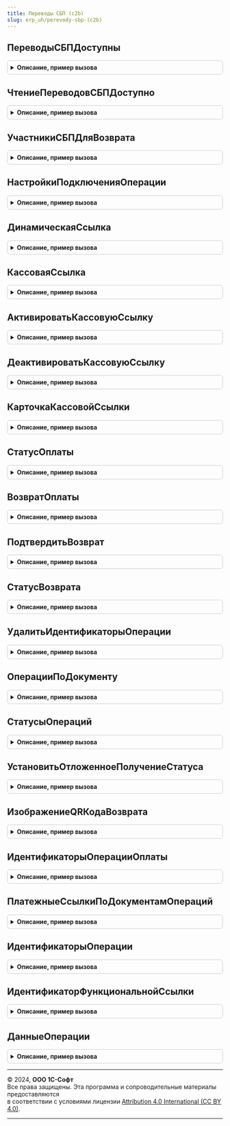 ```yaml
---
title: Переводы СБП (c2b)
slug: erp_uh/perevody-sbp-(c2b)
---
```



## ПереводыСБПДоступны
<details style="margin: 1em 0; padding: 0.5em; border: 1px solid #ccc; border-radius: 6px;">

<summary style="font-weight: bold; cursor: pointer;">Описание, пример вызова</summary>

```bsl

// Определяет доступность использования функциональности выполнения операций
// на основании прав доступа пользователя.
//
// Возвращаемое значение:
//  Булево - если Истина, оплата в Системе быстрых платежей доступна.
//
Функция ПереводыСБПДоступны() Экспорт
```

Пример вызова
```bsl
Результат = ПереводыСБПc2b.ПереводыСБПДоступны() 
```
</details>

## ЧтениеПереводовСБПДоступно
<details style="margin: 1em 0; padding: 0.5em; border: 1px solid #ccc; border-radius: 6px;">

<summary style="font-weight: bold; cursor: pointer;">Описание, пример вызова</summary>

```bsl

// Определяет доступность использования функциональности чтения операций
// в на основании прав доступа пользователя.
//
// Возвращаемое значение:
//  Булево - если Истина, чтение операций доступно.
//
Функция ЧтениеПереводовСБПДоступно() Экспорт
```

Пример вызова
```bsl
Результат = ПереводыСБПc2b.ЧтениеПереводовСБПДоступно() 
```
</details>

## УчастникиСБПДляВозврата
<details style="margin: 1em 0; padding: 0.5em; border: 1px solid #ccc; border-radius: 6px;">

<summary style="font-weight: bold; cursor: pointer;">Описание, пример вызова</summary>

```bsl

// Получает список участников, в которые возможно вернуть денежные средства
// в рамках оплаты. Метод следует вызывать только в том случае, если
// УчастникСБПВозврата имеет значение Истина,
// см. СистемаБыстрыхПлатежей.НастройкиПодключения.
//
// Возвращаемое значение:
//  Соответствие - идентификатор и наименование участника СБП:
//    *Ключ - Строка - идентификатор участника СБП, который необходимо
//            передать в метод д ПереводыСБПc2b.ВозвратОплаты
//            при выполнении возврата;
//    *Значение - Строка - наименование участника СБП для отображения в пользовательских
//                интерфейсах.
//
Функция УчастникиСБПДляВозврата() Экспорт
```

Пример вызова
```bsl
Результат = ПереводыСБПc2b.УчастникиСБПДляВозврата() 
```
</details>

## НастройкиПодключенияОперации
<details style="margin: 1em 0; padding: 0.5em; border: 1px solid #ccc; border-radius: 6px;">

<summary style="font-weight: bold; cursor: pointer;">Описание, пример вызова</summary>

```bsl

// Определяет настройки подключения к СБП, по которым были выполнена операция в платежных системах.
// Метод следует использовать для отложенного получения статуса выполнения операции.
//
// Параметры:
//  ДокументОперации - ОпределяемыйТип.ДокументОперацииСБП - документ оплаты или возврата,
//   по которому были выполнены операции в платежных системах;
//
// Возвращаемое значение:
//  Массив из СправочникСсылка.НастройкиПодключенияКСистемеБыстрыхПлатежей -
//    настройки подключения, по которым были выполнены операции документа.
//
Функция НастройкиПодключенияОперации(ДокументОперации) Экспорт
```

Пример вызова
```bsl
Результат = ПереводыСБПc2b.НастройкиПодключенияОперации(ДокументОперации) 
```
</details>

## ДинамическаяСсылка
<details style="margin: 1em 0; padding: 0.5em; border: 1px solid #ccc; border-radius: 6px;">

<summary style="font-weight: bold; cursor: pointer;">Описание, пример вызова</summary>

```bsl

// Создает новый заказ на оплату и получает
// идентификатор оплаты для формирования QR-кода.
//
// Параметры:
//  ДокументОперации - ОпределяемыйТип.ДокументОперацииСБП - документ, который отражает
//    оплату в информационной базе;
//  НастройкаПодключения - СправочникСсылка.НастройкиПодключенияКСистемеБыстрыхПлатежей -
//    настройка выполнения операции.
//  ДополнительныеПараметры - Структура, Неопределено - дополнительные настройки формирования
//    заказа на оплату.
//
// Возвращаемое значение:
//  Структура - результат создания динамической ссылки в Системе быстрых платежей:
//    * ПлатежнаяСсылка - Строка - идентификатор, по которому выполняется оплата;
//    * СуммаОплаты - Число - сумма оплаты, на которую была сформирована ссылка;
//    * КодОшибки - Строка - строковый код возникшей ошибки, который
//      может быть обработан вызывающим методом:
//        - <Пустая строка> - создание нового заказа выполнено успешно;
//        - "НеверныйФорматЗапроса" - передан некорректный запрос или настройка подключения;
//        - "УжеОплачен" - документ уже оплачен;
//        - "НеверныйЛогинИлиПароль" - неверный логин или пароль или параметры
//          подключения к участнику СБП;
//        - "ТребуетсяОплата" - требуется оплата сервиса;
//        - "ОтсутствуетДоступКСервису" - у пользователя нет доступа к сервису;
//        - "ПревышеноКоличествоПопыток" - превышено количество попыток
//          обращения к сервису с некорректным логином и паролем;
//        - "ОшибкаПодключения" - ошибка при подключении к сервису;
//        - "ОшибкаСервиса" - внутренняя ошибка сервиса;
//        - "НеизвестнаяОшибка" - при получении информации возникла
//          неизвестная (не обрабатываемая) ошибка;
//        - "СервисВременноНеДоступен" - на сервере ведутся регламентные работы;
//        - "ИнтеграцияНеИспользуется" - использование отключено в настройках;
//    * СообщениеОбОшибке  - Строка, ФорматированнаяСтрока - сообщение об ошибке для пользователя;
//    * ИнформацияОбОшибке - Строка, ФорматированнаяСтрока - сообщение об ошибке для администратора.
//
Функция ДинамическаяСсылка( Экспорт
```

Пример вызова
```bsl
Результат = ПереводыСБПc2b.ДинамическаяСсылка();
```
</details>

## КассоваяСсылка
<details style="margin: 1em 0; padding: 0.5em; border: 1px solid #ccc; border-radius: 6px;">

<summary style="font-weight: bold; cursor: pointer;">Описание, пример вызова</summary>

```bsl

// Регистрирует новую кассовую ссылку и получает
// идентификатор оплаты для формирования QR-кода.
//
// Параметры:
//  НастройкаПодключения - СправочникСсылка.НастройкиПодключенияКСистемеБыстрыхПлатежей -
//    настройка выполнения оплаты.
//
// Возвращаемое значение:
//  Структура - результат создания кассовый ссылки в Системе быстрых платежей:
//    * КассоваяСсылка - Строка - ссылка, по которой будет выполнятся оплата;
//    * ИдентификаторОплаты - Строка - идентификатор зарегистрированной ссылки;
//    * КодОшибки - Строка - строковый код возникшей ошибки, который
//      может быть обработан вызывающим методом:
//        - <Пустая строка> - создание новой ссылки выполнено успешно;
//        - "НеверныйФорматЗапроса" - передан некорректный запрос или настройка подключения;
//        - "НеверныйЛогинИлиПароль" - неверный логин или пароль или параметры
//          подключения к Системе быстрых платежей;
//        - "ТребуетсяОплата" - требуется оплата сервиса;
//        - "ОтсутствуетДоступКСервису" - у пользователя нет доступа к сервису;
//        - "ПревышеноКоличествоПопыток" - превышено количество попыток
//          обращения к сервису с некорректным логином и паролем;
//        - "ОшибкаПодключения" - ошибка при подключении к сервису;
//        - "ОшибкаСервиса" - внутренняя ошибка сервиса;
//        - "НеизвестнаяОшибка" - при получении информации возникла
//          неизвестная (не обрабатываемая) ошибка;
//        - "СервисВременноНеДоступен" - на сервере ведутся регламентные работы;
//        - "ИнтеграцияНеИспользуется" - использование отключено в настройках;
//    * СообщениеОбОшибке  - Строка, ФорматированнаяСтрока - сообщение об ошибке для пользователя;
//    * ИнформацияОбОшибке - Строка, ФорматированнаяСтрока - сообщение об ошибке для администратора.
//
Функция КассоваяСсылка(НастройкаПодключения) Экспорт
```

Пример вызова
```bsl
Результат = ПереводыСБПc2b.КассоваяСсылка(НастройкаПодключения) 
```
</details>

## АктивироватьКассовуюСсылку
<details style="margin: 1em 0; padding: 0.5em; border: 1px solid #ccc; border-radius: 6px;">

<summary style="font-weight: bold; cursor: pointer;">Описание, пример вызова</summary>

```bsl

// Создает новый заказ на оплату для ранее созданной кассовой ссылки.
//
// Параметры:
//  ДокументОперации - ОпределяемыйТип.ДокументОперацииСБП - документ, который отражает
//    оплату в информационной базе;
//  ДанныеСсылки - Структура - данные кассовой ссылки:
//    * КассоваяСсылка - Строка - ссылка, по которой будет выполнятся оплата;
//    * ИдентификаторОплаты - Строка - идентификатор зарегистрированной ссылки;
//  НастройкаПодключения - СправочникСсылка.НастройкиПодключенияКСистемеБыстрыхПлатежей -
//    настройка выполнения оплаты;
//  ДополнительныеПараметры - Структура, Неопределено - дополнительные настройки формирования
//    заказа на оплату.
//
// Возвращаемое значение:
//  Структура - результат создания активации кассовой ссылки в Системе быстрых платежей:
//    * КодОшибки - Строка - строковый код возникшей ошибки, который
//      может быть обработан вызывающим методом:
//        - <Пустая строка> - создание нового заказа выполнено успешно;
//        - "НеверныйФорматЗапроса" - передан некорректный запрос или настройка подключения;
//        - "УжеОплачен" - документ уже оплачен;
//        - "НеверныйЛогинИлиПароль" - неверный логин или пароль или параметры
//          подключения к Системе быстрых платежей;
//        - "ТребуетсяОплата" - требуется оплата сервиса;
//        - "ОтсутствуетДоступКСервису" - у пользователя нет доступа к сервису;
//        - "ПревышеноКоличествоПопыток" - превышено количество попыток
//          обращения к сервису с некорректным логином и паролем;
//        - "ОшибкаПодключения" - ошибка при подключении к сервису;
//        - "ОшибкаСервиса" - внутренняя ошибка сервиса;
//        - "НеизвестнаяОшибка" - при получении информации возникла
//          неизвестная (не обрабатываемая) ошибка;
//        - "СервисВременноНеДоступен" - на сервере ведутся регламентные работы;
//        - "ИнтеграцияНеИспользуется" - использование отключено в настройках;
//    * СообщениеОбОшибке  - Строка, ФорматированнаяСтрока - сообщение об ошибке для пользователя;
//    * ИнформацияОбОшибке - Строка, ФорматированнаяСтрока - сообщение об ошибке для администратора.
//
Функция АктивироватьКассовуюСсылку( Экспорт
```

Пример вызова
```bsl
Результат = ПереводыСБПc2b.АктивироватьКассовуюСсылку();
```
</details>

## ДеактивироватьКассовуюСсылку
<details style="margin: 1em 0; padding: 0.5em; border: 1px solid #ccc; border-radius: 6px;">

<summary style="font-weight: bold; cursor: pointer;">Описание, пример вызова</summary>

```bsl

// Удаляет активный заказ для кассовой ссылки в Системе быстрых платежей.
//
// Параметры:
//  ДанныеСсылки - Структура - данные кассовой ссылки:
//    * КассоваяСсылка - Строка - ссылка, по которой будет выполнятся оплата;
//    * ИдентификаторОплаты - Строка - идентификатор зарегистрированной ссылки;
//  НастройкаПодключения - СправочникСсылка.НастройкиПодключенияКСистемеБыстрыхПлатежей -
//    настройка выполнения оплаты.
//
// Возвращаемое значение:
//  Структура - результат создания заказа на оплату в Системе быстрых платежей:
//    * КодОшибки - Строка - строковый код возникшей ошибки, который
//      может быть обработан вызывающим методом:
//        - <Пустая строка> - создание нового заказа выполнено успешно;
//        - "НеверныйФорматЗапроса" - передан некорректный запрос или настройка подключения;
//        - "НеверныйЛогинИлиПароль" - неверный логин или пароль или параметры
//          подключения к Системе быстрых платежей;
//        - "ТребуетсяОплата" - требуется оплата сервиса;
//        - "ОтсутствуетДоступКСервису" - у пользователя нет доступа к сервису;
//        - "ПревышеноКоличествоПопыток" - превышено количество попыток
//          обращения к сервису с некорректным логином и паролем;
//        - "ОшибкаПодключения" - ошибка при подключении к сервису;
//        - "ОшибкаСервиса" - внутренняя ошибка сервиса;
//        - "НеизвестнаяОшибка" - при получении информации возникла
//          неизвестная (не обрабатываемая) ошибка;
//        - "СервисВременноНеДоступен" - на сервере ведутся регламентные работы;
//        - "ИнтеграцияНеИспользуется" - использование отключено в настройках;
//    * СообщениеОбОшибке  - Строка, ФорматированнаяСтрока - сообщение об ошибке для пользователя;
//    * ИнформацияОбОшибке - Строка, ФорматированнаяСтрока - сообщение об ошибке для администратора.
//
Функция ДеактивироватьКассовуюСсылку( Экспорт
```

Пример вызова
```bsl
Результат = ПереводыСБПc2b.ДеактивироватьКассовуюСсылку();
```
</details>

## КарточкаКассовойСсылки
<details style="margin: 1em 0; padding: 0.5em; border: 1px solid #ccc; border-radius: 6px;">

<summary style="font-weight: bold; cursor: pointer;">Описание, пример вызова</summary>

```bsl

// Формирует табличный документ с данными кассовой ссылки.
//
// Параметры:
//  ДанныеСсылки - Структура - данные кассовой ссылки:
//    * КассоваяСсылка - Строка - ссылка, по которой будет выполнятся оплата;
//    * ИдентификаторОплаты - Строка - идентификатор зарегистрированной ссылки;
//  ПараметрыПечати - Структура - настройки печати:
//    * ТипПечати - Число - формат печати;
//        Допустимые значения :
//          "1" - для кассовой ссылки будет сформирован макет формата А5 широкий;
//          "2" - для кассовой ссылки будет сформирован макет формата А5 только логотипы;
//          "3" - для кассовой ссылки будет сформирован макет формата А5 узкий;
//          "4" - для кассовой ссылки будет сформирован макет формата А5 узкий горизонтальный;
//          "5" - для кассовой ссылки будет сформирован макет формата А6 квадратный;
//          "6" - для кассовой ссылки будет сформирован макет формата А6 круглый.
//
// Возвращаемое значение:
//  ТабличныйДокумент - подготовленный для печати документ.
//
Функция КарточкаКассовойСсылки( Экспорт
```

Пример вызова
```bsl
Результат = ПереводыСБПc2b.КарточкаКассовойСсылки();
```
</details>

## СтатусОплаты
<details style="margin: 1em 0; padding: 0.5em; border: 1px solid #ccc; border-radius: 6px;">

<summary style="font-weight: bold; cursor: pointer;">Описание, пример вызова</summary>

```bsl

// Выполняет проверку статуса оплаты в Системе быстрых платежей по ранее
// сформированному идентификатору оплаты (QR-коду).
//
// Параметры:
//  ДокументОперации - ОпределяемыйТип.ДокументОперацииСБП - документ, который отражает
//    продажу в информационной базе;
//  НастройкаПодключения - СправочникСсылка.НастройкиПодключенияКСистемеБыстрыхПлатежей -
//    настройка выполнения операции.
//  ДлительныйВызов - Булево - если Истина, получение статуса оплаты будет выполнятся
//   в цикле. Длительность выполнения операции определяется на основании
//   данных константы ДлительностьОперацииСистемыБыстрыхПлатежей.
//
// Возвращаемое значение:
//  Структура - результат создания заказа на оплату в Системе быстрых платежей:
//    * СтатусОперации - Строка - текущее состояние операции оплаты. Для проверки статуса
//      операции, необходимо функции программного интерфейса общего модуля
//      СистемаБыстрыхПлатежейКлиентСервер. Возможные значения:
//        - "Выполняется" - подтверждение оплаты не получено;
//        - "Отменена" - оплата по ранее сформированному QR-коду невозможна;
//        - "Выполнена" - участник СБП подтвердил оплату;
//        - "Ошибка" - не удалось выполнить проверку оплаты из-за ошибки;
//    * ПараметрыОперации - Структура - дополнительные данные по оплате:
//        ** ДатаОперации - Дата - фактическая дата оплаты в UTC;
//        ** СуммаОперации - Число - фактическая суммы оплаты по документу;
//        ** ИдентификаторОперации - Строка - идентификатор выполненной операции;
//        ** ИдентификаторОплаты - Строка - идентификатор оплаты;
//    * КодОшибки - Строка - строковый код возникшей ошибки, который
//      может быть обработан вызывающим методом:
//        - <Пустая строка> - оплата успешно проведена;
//        - "НеверныйФорматЗапроса" - передан некорректный запрос или настройка подключения;
//        - "НеверныйЛогинИлиПароль" - неверный логин или пароль или параметры
//          подключения к Системе быстрых платежей;
//        - "ТребуетсяОплата" - требуется оплата сервиса;
//        - "ОтсутствуетДоступКСервису" - у пользователя нет доступа к сервису;
//        - "ПревышеноКоличествоПопыток" - превышено количество попыток
//        обращения к сервису с некорректным логином и паролем;
//        - "ОшибкаПодключения" - ошибка при подключении к сервису;
//        - "ОшибкаСервиса" - внутренняя ошибка сервиса;
//        - "НеизвестнаяОшибка" - при получении информации возникла
//          неизвестная (не обрабатываемая) ошибка;
//        - "СервисВременноНеДоступен" - на сервере ведутся регламентные работы;
//        - "ИнтеграцияНеИспользуется" - использование отключено в настройках;
//    * СообщениеОбОшибке  - Строка, ФорматированнаяСтрока - сообщение об ошибке для пользователя;
//    * ИнформацияОбОшибке - Строка, ФорматированнаяСтрока - сообщение об ошибке для администратора.
//
Функция СтатусОплаты( Экспорт
```

Пример вызова
```bsl
Результат = ПереводыСБПc2b.СтатусОплаты();
```
</details>

## ВозвратОплаты
<details style="margin: 1em 0; padding: 0.5em; border: 1px solid #ccc; border-radius: 6px;">

<summary style="font-weight: bold; cursor: pointer;">Описание, пример вызова</summary>

```bsl

// Выполняет возврат оплаты покупателю по ранее созданному заказу на оплату.
//
// Параметры:
//  ДокументВозврата - ОпределяемыйТип.ДокументОперацииСБП -  документ, который отражает
//    операцию возврата в информационной базе;
//  ОбъектОплаты - ОпределяемыйТип.ДокументОперацииСБП, Строка - документ продажи или идентификатор документа
//    оплаты в Системе быстрых платежей. Идентификатор оплаты может передаваться, если в информационной
//    базе отсутствует исходный документ оплаты. Для генерации QR-кода идентификатора оплаты,
//    необходимо использовать функцию  ПереводыСБПc2b.ИдентификаторыОперацииОплаты;
//  НастройкаПодключения - СправочникСсылка.НастройкиПодключенияКСистемеБыстрыхПлатежей -
//    настройка выполнения операции.;
//  УчастникСБП - Строка, Неопределено - идентификатор участника для определения
//    расчетного счета возврата. Параметр следует передавать только в том случае,
//    если УчастникСБПВозврата имеет значение Истина, см. СистемаБыстрыхПлатежей.НастройкиПодключения;
//  ДополнительныеПараметры - Структура, Неопределено - дополнительные настройки формирования
//    заказа на возврат.
//
// Возвращаемое значение:
//  Структура - результат создания заказа на возврат в Системе быстрых платежей:
//    * СтатусОперации - Строка - Для проверки статуса
//      операции, необходимо функции программного интерфейса общего модуля
//      СистемаБыстрыхПлатежейКлиентСервер. Возможные значения:
//        - "Выполняется" - подтверждение возврата не получено. Для проверки
//          состояния возврата необходимо вызвать функцию ПереводыСБПc2b.СтатусВозврата;
//        - "ТребуетсяПодтверждение" - для завершения возврата необходимо проверить
//          реквизиты физического лица см. свойство Подтверждение и отправить запрос
//          с подтверждением в платежную систему
//          см. ПереводыСБПc2b.ПодтвердитьВозврат.
//          запрос на подтверждение необходимо отправить в течение 3-х минут после создания заказа
//          на возврат. По истечению 3-х минут заказ будет отменен автоматически;
//        - "Выполнена" - участник СБП подтвердил выполнение возврата;
//        - "Ошибка" - не удалось выполнить проверку оплаты из-за ошибки, необходимо
//          проанализировать код ошибки;
//    * ПараметрыОперации - Структура - дополнительные данные по оплате:
//        ** ДатаОперации - Дата - фактическая дата оплаты в UTC;
//        ** СуммаОперации - Число - фактическая суммы возврата по документу;
//        ** ИдентификаторОперации - Строка - идентификатор выполненной операции;
//        ** ИдентификаторОплаты - Строка - идентификатор оплаты;
//    * Подтверждение - Структура, Неопределено - данные для подтверждения возврата в Системе быстрых платежей:
//        ** ФИО - Строка - маскированное ФИО физического лица на расчетный счет, которого
//           переводятся денежные средства;
//        ** НомерСчета, Неопределено - Строка - маскированный номер счета, на который будут переведены денежные средства;
//        ** НомерТелефона, Неопределено - Строка - маскированный номер телефона, к которому привязан
//           расчетный счет в Системе быстрых платежей получателе платежа;
//    * КодОшибки - Строка - строковый код возникшей ошибки, который
//      может быть обработан вызывающим методом:
//        - <Пустая строка> - создание нового заказа выполнено успешно;
//        - "НеверныйФорматЗапроса" - передан некорректный запрос или настройка подключения;
//        - "НеверныйЛогинИлиПароль" - неверный логин или пароль или параметры
//          подключения к Системе быстрых платежей;
//        - "ВозвратУжеВыполнен" - возврат по документу продажи уже выполнен или сумма возврата
//          превышает предельно допустимую;
//        - "ТребуетсяОплата" - требуется оплата сервиса;
//        - "ОтсутствуетДоступКСервису" - у пользователя нет доступа к сервису;
//        - "ПревышеноКоличествоПопыток" - превышено количество попыток
//          обращения к сервису с некорректным логином и паролем;
//        - "ОшибкаПодключения" - ошибка при подключении к сервису;
//        - "ОшибкаСервиса" - внутренняя ошибка сервиса;
//        - "НеизвестнаяОшибка" - при получении информации возникла
//          неизвестная (не обрабатываемая) ошибка;
//        - "СервисВременноНеДоступен" - на сервере ведутся регламентные работы;
//        - "ИнтеграцияНеИспользуется" - использование отключено в настройках;
//    * СообщениеОбОшибке  - Строка, ФорматированнаяСтрока - сообщение об ошибке для пользователя;
//    * ИнформацияОбОшибке - Строка, ФорматированнаяСтрока - сообщение об ошибке для администратора;
//
Функция ВозвратОплаты( Экспорт
```

Пример вызова
```bsl
Результат = ПереводыСБПc2b.ВозвратОплаты();
```
</details>

## ПодтвердитьВозврат
<details style="margin: 1em 0; padding: 0.5em; border: 1px solid #ccc; border-radius: 6px;">

<summary style="font-weight: bold; cursor: pointer;">Описание, пример вызова</summary>

```bsl

// Выполняет отправку запроса на подтверждение возврата оплаты в платежную систему
// по ранее сформированной оплате.
//
// Параметры:
//  ДокументВозврата - ОпределяемыйТип.ДокументОперацииСБП -  документ, который отражает
//    операцию возврата в информационной базе;
//  НастройкаПодключения - СправочникСсылка.НастройкиПодключенияКСистемеБыстрыхПлатежей -
//    настройка выполнения операции.
//
// Возвращаемое значение:
//  Структура - результат подтверждения возврата в Системе быстрых платежей:
//    * СтатусОперации - Строка - текущее состояние операции возврата. Для проверки статуса
//      операции, необходимо функции программного интерфейса общего модуля
//      СистемаБыстрыхПлатежейКлиентСервер. Возможные значения:
//        - "Выполняется" - подтверждение возврата не получено;
//        - "Отменена" - оплата по ранее сформированному QR-коду невозможна;
//        - "Выполнена" - участник СБП подтвердил оплату;
//        - "Ошибка" - не удалось выполнить проверку оплаты из-за ошибки.
//    * ПараметрыОперации - Структура - дополнительные данные по оплате:
//        ** ДатаОперации - Дата - фактическая дата оплаты в UTC;
//        ** СуммаОперации - Число - фактическая суммы возврата по документу;
//        ** ИдентификаторОперации - Строка - идентификатор выполненной операции;
//    * КодОшибки - Строка - строковый код возникшей ошибки, который
//      может быть обработан вызывающим методом:
//        - <Пустая строка> - создание нового заказа выполнено успешно;
//        - "НеверныйФорматЗапроса" - передан некорректный запрос или настройка подключения;
//        - "НеверныйЛогинИлиПароль" - неверный логин или пароль или параметры
//          подключения к Системе быстрых платежей;
//        - "ВозвратУжеВыполнен" - возврат по документу продажи уже выполнен или сумма возврата
//          превышает предельно допустимую;
//        - "ТребуетсяОплата" - требуется оплата сервиса;
//        - "ОтсутствуетДоступКСервису" - у пользователя нет доступа к сервису;
//        - "ПревышеноКоличествоПопыток" - превышено количество попыток
//          обращения к сервису с некорректным логином и паролем;
//        - "ОшибкаПодключения" - ошибка при подключении к сервису;
//        - "ОшибкаСервиса" - внутренняя ошибка сервиса;
//        - "НеизвестнаяОшибка" - при получении информации возникла
//          неизвестная (не обрабатываемая) ошибка;
//        - "СервисВременноНеДоступен" - на сервере ведутся регламентные работы;
//        - "ИнтеграцияНеИспользуется" - использование отключено в настройках;
//    * СообщениеОбОшибке  - Строка, ФорматированнаяСтрока - сообщение об ошибке для пользователя;
//    * ИнформацияОбОшибке - Строка, ФорматированнаяСтрока - сообщение об ошибке для администратора.
//
Функция ПодтвердитьВозврат(ДокументВозврата, НастройкаПодключения) Экспорт
```

Пример вызова
```bsl
Результат = ПереводыСБПc2b.ПодтвердитьВозврат(ДокументВозврата, НастройкаПодключения) 
```
</details>

## СтатусВозврата
<details style="margin: 1em 0; padding: 0.5em; border: 1px solid #ccc; border-radius: 6px;">

<summary style="font-weight: bold; cursor: pointer;">Описание, пример вызова</summary>

```bsl

// Выполняет проверку статуса возврата в Системе быстрых платежей.
//
// Параметры:
//  ДокументВозврата - ОпределяемыйТип.ДокументОперацииСБП -  документ, который отражает
//    операцию возврата в информационной базе;
//  НастройкаПодключения - СправочникСсылка.НастройкиПодключенияКСистемеБыстрыхПлатежей -
//    настройка выполнения операции.
//  ДлительныйВызов - Булево - если Истина, получение статуса оплаты будет выполнятся
//    в цикле. Длительность выполнения операции определяется на основании
//    данных константы ДлительностьОперацииСистемыБыстрыхПлатежей.
//
// Возвращаемое значение:
//  Структура - результат проверки статуса оплаты:
//    * СтатусОперации - Строка - текущее состояние операции возврата. Для проверки статуса
//      операции, необходимо функции программного интерфейса общего модуля
//      СистемаБыстрыхПлатежейКлиентСервер. Возможные значения:
//        - "Выполняется" - подтверждение возврата не получено;
//        - "Отменена" - оплата по ранее сформированному QR-коду невозможна;
//        - "Выполнена" - участник СБП подтвердил оплату;
//        - "Ошибка" - не удалось выполнить проверку оплаты из-за ошибки.
//    * ПараметрыОперации - Структура - дополнительные данные по оплате:
//        ** ДатаОперации - Дата - фактическая дата оплаты в UTC;
//        ** СуммаОперации - Число - фактическая суммы возврата по документу;
//        ** ИдентификаторОперации - Строка - идентификатор выполненной операции;
//        ** ИдентификаторОплаты - Строка - идентификатор оплаты;
//    * КодОшибки - Строка - строковый код возникшей ошибки, который
//      может быть обработан вызывающим методом:
//        - <Пустая строка> - создание нового заказа выполнено успешно;
//        - "НеверныйФорматЗапроса" - передан некорректный запрос или настройка подключения;
//        - "НеверныйЛогинИлиПароль" - неверный логин или пароль или параметры
//          подключения к Системе быстрых платежей;
//        - "ВозвратУжеВыполнен" - возврат по документу продажи уже выполнен или сумма возврата
//          превышает предельно допустимую;
//        - "ТребуетсяОплата" - требуется оплата сервиса;
//        - "ОтсутствуетДоступКСервису" - у пользователя нет доступа к сервису;
//        - "ПревышеноКоличествоПопыток" - превышено количество попыток
//          обращения к сервису с некорректным логином и паролем;
//        - "ОшибкаПодключения" - ошибка при подключении к сервису;
//        - "ОшибкаСервиса" - внутренняя ошибка сервиса;
//        - "НеизвестнаяОшибка" - при получении информации возникла
//          неизвестная (не обрабатываемая) ошибка;
//        - "СервисВременноНеДоступен" - на сервере ведутся регламентные работы;
//        - "ИнтеграцияНеИспользуется" - использование отключено в настройках;
//    * СообщениеОбОшибке  - Строка, ФорматированнаяСтрока - сообщение об ошибке для пользователя;
//    * ИнформацияОбОшибке - Строка, ФорматированнаяСтрока - сообщение об ошибке для администратора.
//
Функция СтатусВозврата(ДокументВозврата, НастройкаПодключения, ДлительныйВызов = Истина) Экспорт
```

Пример вызова
```bsl
Результат = ПереводыСБПc2b.СтатусВозврата(ДокументВозврата, НастройкаПодключения, ДлительныйВызов);
```
</details>

## УдалитьИдентификаторыОперации
<details style="margin: 1em 0; padding: 0.5em; border: 1px solid #ccc; border-radius: 6px;">

<summary style="font-weight: bold; cursor: pointer;">Описание, пример вызова</summary>

```bsl

// Удаляет идентификатор операции из информационной базы.
// Процедуру необходимо использовать только в том случае, если при вызове
// методов оплаты в качестве документа оплаты была передана ссылка нового
// и после выполнения оплаты объект не был записан. Во всех остальных случаях
// вызов метода не рекомендуется.
//
// Параметры:
//  ДокументОперации - ОпределяемыйТип.ДокументОперацииСБП - документ, который отражает
//    операцию в информационной базе.
//
Процедура УдалитьИдентификаторыОперации(ДокументОперации) Экспорт
```

Пример вызова
```bsl
ПереводыСБПc2b.УдалитьИдентификаторыОперации(ДокументОперации) 
```
</details>

## ОперацииПоДокументу
<details style="margin: 1em 0; padding: 0.5em; border: 1px solid #ccc; border-radius: 6px;">

<summary style="font-weight: bold; cursor: pointer;">Описание, пример вызова</summary>

```bsl

// Возвращает данные оплат по документу основанию платежа.
//
// Параметры:
//  ДокументОперации - ОпределяемыйТип.ДокументОперацииСБП - документ операции;
//
// Возвращаемое значение:
//  Структура - данные оплат по документу в Системе быстрых платежей:
//    * ДокументОснование - ОпределяемыйТип.ДокументОперацииСБП - документ,
//      который отражает продажу в информационной базе;
//    * Сумма - Число - сумма выполненных оплат по документу;
//    * ДанныеОпераций - Массив Из Структура - содержит перечень данных оплат по документу основанию:
//        ** ДокументОперации - ОпределяемыйТип.ДокументОперацииСБП - документ операции в СБП
//        ** СуммаОперации - Число - Сумма оплаты в СБП
//        ** СтатусОперации - Строка - текущее состояние операции оплаты. Возможные значения:
//           - "Выполняется" - подтверждение оплаты не получено;
//           - "Отменена" - оплата по ранее сформированному QR-коду невозможна;
//           - "Выполнена" - участник СБП подтвердил оплату;
//           - "Отклонена" - оплата по ранее сформированному QR-коду невозможна;
//           - "Ошибка" - неизвестный статус операции.
//        ** ДатаОперации - Дата - фактическая дата оплаты в UTC;
//        ** ИдентификаторОперации - Строка - идентификатор выполненной операции;
//        ** ИдентификаторОплаты - Строка - идентификатор оплаты;
//        ** Оплата - Булево - если Истина, была выполнена оплата.
//
Функция ОперацииПоДокументу(ДокументОперации) Экспорт
```

Пример вызова
```bsl
Результат = ПереводыСБПc2b.ОперацииПоДокументу(ДокументОперации) 
```
</details>

## СтатусыОпераций
<details style="margin: 1em 0; padding: 0.5em; border: 1px solid #ccc; border-radius: 6px;">

<summary style="font-weight: bold; cursor: pointer;">Описание, пример вызова</summary>

```bsl

// Выполняет загрузку статусов операций СБП, по которым было
// отложено получение результата.
//
// Возвращаемое значение:
//  Массив из ОпределяемыйТип.ДокументОперацииСБП - данные обработанных документов.
//
Функция СтатусыОпераций() Экспорт
```

Пример вызова
```bsl
Результат = ПереводыСБПc2b.СтатусыОпераций() 
```
</details>

## УстановитьОтложенноеПолучениеСтатуса
<details style="margin: 1em 0; padding: 0.5em; border: 1px solid #ccc; border-radius: 6px;">

<summary style="font-weight: bold; cursor: pointer;">Описание, пример вызова</summary>

```bsl

// Выполняет установку признака загрузки статуса регламентным заданием, если
// ранее под документу была сгенерирован идентификатор оплаты СБП. Установка
// признака доступна только для сформированных операций у которых текущий статус
// "Выполняется".
//
// Параметры:
//  ДокументОперации - ОпределяемыйТип.ДокументОперацииСБП - документ, который отражает
//    продажу в информационной базе;
//  Значение - Булево - если Истина, данные статуса будут загружены регламентным заданием.
//
// Возвращаемое значение:
//  Булево - Истина, если признак отложенной загрузки статуса установлен,
//   Ложь если операция не найдена.
//
Функция УстановитьОтложенноеПолучениеСтатуса(ДокументОперации, Значение) Экспорт
```

Пример вызова
```bsl
Результат = ПереводыСБПc2b.УстановитьОтложенноеПолучениеСтатуса(ДокументОперации, Значение) 
```
</details>

## ИзображениеQRКодаВозврата
<details style="margin: 1em 0; padding: 0.5em; border: 1px solid #ccc; border-radius: 6px;">

<summary style="font-weight: bold; cursor: pointer;">Описание, пример вызова</summary>

```bsl

// Формирование изображения QR-кода, в которое кодируются все необходимые идентификаторы
// платежных систем для выполнения возврата оплаты. QR-код рекомендуется размещать
// на фискальном или товарном чеке, чтобы в случае отсутствия первичного документа оплаты
// в информационной базе (например, при использовании РИБ) была возможность выполнить
// возврат оплаты.
//
// Параметры:
//  ДокументОперации - ОпределяемыйТип.ДокументОперацииСБП - документ, который отражает
//    оплату в информационной базе;
//  Размер - Число - размер QR-кода в пикселях;
//
// Возвращаемое значение:
//  ДвоичныеДанные - данные изображения QR-кода.
//
Функция ИзображениеQRКодаВозврата(ДокументОперации, Размер) Экспорт
```

Пример вызова
```bsl
Результат = ПереводыСБПc2b.ИзображениеQRКодаВозврата(ДокументОперации, Размер) 
```
</details>

## ИдентификаторыОперацииОплаты
<details style="margin: 1em 0; padding: 0.5em; border: 1px solid #ccc; border-radius: 6px;">

<summary style="font-weight: bold; cursor: pointer;">Описание, пример вызова</summary>

```bsl

// Формирует строку, в которую добавляются все необходимые идентификаторы
// СБП для выполнения возврата оплаты по документу операции.
//
// Параметры:
//  ДокументОперации - ОпределяемыйТип.ДокументОперацииСБП - документ, который отражает
//    оплату в информационной базе.
//
// Возвращаемое значение:
//  Строка - набор идентификаторов операции оплаты, которые должны быть переданы при возврате.
//
Функция ИдентификаторыОперацииОплаты(ДокументОперации) Экспорт
```

Пример вызова
```bsl
Результат = ПереводыСБПc2b.ИдентификаторыОперацииОплаты(ДокументОперации) 
```
</details>

## ПлатежныеСсылкиПоДокументамОпераций
<details style="margin: 1em 0; padding: 0.5em; border: 1px solid #ccc; border-radius: 6px;">

<summary style="font-weight: bold; cursor: pointer;">Описание, пример вызова</summary>

```bsl

// Формирует коллекцию, содержащую платежные ссылки по переданным документам операций.
//
// Параметры:
//  ДокументыОпераций - Массив Из ОпределяемыйТип.ДокументОперацииСБП - документы, которые отражают
//    оплату в информационной базе.
//  СтатусыОпераций - Массив Из Строка - допустимые статусы операций (фильтруют возвращаемую коллекцию),
//    Список статусов:
//      см. СистемаБыстрыхПлатежейКлиентСервер.СтатусОперацииВыполнена - операция успешно выполнена.
//      см. СистемаБыстрыхПлатежейКлиентСервер.СтатусОперацииВыполняется - операция выполняется.
//      см. СистемаБыстрыхПлатежейКлиентСервер.СтатусОперацииОтклонена - операция отклонена.
//
// Возвращаемое значение:
//  Соответствие - данные платежных ссылок по документам операций:
//    *Ключ - ОпределяемыйТип.ДокументОперацииСБП - документ, который отражает
//      оплату в информационной базе.
//    *Значение - Строка - платежная ссылка по документу операции.
//
Функция ПлатежныеСсылкиПоДокументамОпераций( Экспорт
```

Пример вызова
```bsl
Результат = ПереводыСБПc2b.ПлатежныеСсылкиПоДокументамОпераций();
```
</details>

## ИдентификаторыОперации
<details style="margin: 1em 0; padding: 0.5em; border: 1px solid #ccc; border-radius: 6px;">

<summary style="font-weight: bold; cursor: pointer;">Описание, пример вызова</summary>

```bsl

// Формирует строку, в которую добавляются все необходимые идентификаторы
// СБП для выполнения возврата оплаты по набору идентификаторов.
//
// Параметры:
//  ПараметрыОперации - Структура - идентификаторы оплаты:
//    * ИдентификаторОперации - Строка - идентификатор выполненной операции;
//    * ИдентификаторОплаты - Строка - идентификатор оплаты.
//
// Возвращаемое значение:
//  Строка - набор идентификаторов операции оплаты, которые должны быть переданы при возврате.
//
Функция ИдентификаторыОперации(ПараметрыОперации) Экспорт
```

Пример вызова
```bsl
Результат = ПереводыСБПc2b.ИдентификаторыОперации(ПараметрыОперации) 
```
</details>

## ИдентификаторФункциональнойСсылки
<details style="margin: 1em 0; padding: 0.5em; border: 1px solid #ccc; border-radius: 6px;">

<summary style="font-weight: bold; cursor: pointer;">Описание, пример вызова</summary>

```bsl

// Определяет идентификатор функциональной ссылки.
//
// Параметры:
//  ДокументОперации - ОпределяемыйТип.ДокументОперацииСБП - документ, который отражает
//    оплату в информационной базе.
//
// Возвращаемое значение:
//  Строка - идентификатор функциональной ссылки.
//
Функция ИдентификаторФункциональнойСсылки(ДокументОперации) Экспорт
```

Пример вызова
```bsl
Результат = ПереводыСБПc2b.ИдентификаторФункциональнойСсылки(ДокументОперации) 
```
</details>

## ДанныеОперации
<details style="margin: 1em 0; padding: 0.5em; border: 1px solid #ccc; border-radius: 6px;">

<summary style="font-weight: bold; cursor: pointer;">Описание, пример вызова</summary>

```bsl

// Устарела. Следует использовать ПереводыСБПc2b.ОперацииПоДокументу.
// Получает исторические данные операции СБП по документу операции.
//
// Параметры:
//  ДокументОперации - ОпределяемыйТип.ДокументОперацииСБП - документ, который отражает
//    операцию в информационной базе.
//
// Возвращаемое значение:
//  Структура - данные заказа на оплату:
//    *ДатаОперации - Дата - дата заказа в программе;
//    *СуммаОперации - Число - сумма операции;
//    *НазначениеПлатежа - Строка - назначение для СБП;
//    *ДокументОперации - ОпределяемыйТип.ДокументОперацииСБП - объект оплаты в информационной базе;
//    *Оплата - Булево - если Истина, была выполнена оплата.
//
Функция ДанныеОперации(ДокументОперации) Экспорт
```

Пример вызова
```bsl
Результат = ПереводыСБПc2b.ДанныеОперации(ДокументОперации) 
```
</details>

---

© 2024, **ООО 1С-Софт**  
Все права защищены. Эта программа и сопроводительные материалы предоставляются  
в соответствии с условиями лицензии [Attribution 4.0 International (CC BY 4.0)](https://creativecommons.org/licenses/by/4.0/legalcode).

---
